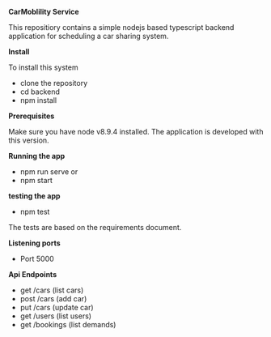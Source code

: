 **CarMoblility Service**

This repositiory contains a simple nodejs based typescript backend application for scheduling a car sharing system.

**Install**

To install this system 

- clone the repository
- cd backend
- npm install

**Prerequisites**

Make sure you have node v8.9.4 installed. The application is developed with this version.

**Running the app**

- npm run serve or
- npm start

**testing the app**

- npm test

The tests are based on the requirements document.

**Listening ports**
- Port 5000

**Api Endpoints**
- get /cars (list cars)
- post /cars (add car)
- put /cars (update car)
- get /users (list users)
- get /bookings (list demands)
